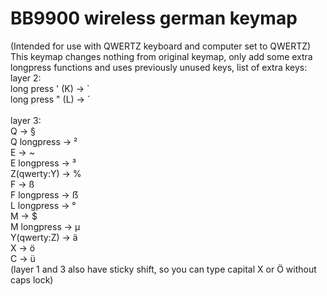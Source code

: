 # BB9900 wireless german keymap

(Intended for use with QWERTZ keyboard and computer set to QWERTZ)<br>
This keymap changes nothing from original keymap, only add some extra longpress functions and uses previously unused keys, list of extra keys:<br>
layer 2:<br>
long press ' (K) -> `<br>
long press " (L) -> ´<br>
<br>
layer 3:<br>
Q -> §<br>
Q longpress -> ²<br>
E -> ~<br>
E longpress -> ³<br>
Z(qwerty:Y) -> % <br>
F -> ß<br>
F longpress -> ẞ<br>
L longpress -> °<br>
M -> $<br>
M longpress -> µ <br>
Y(qwerty:Z) -> ä<br>
X -> ö<br>
C -> ü<br>
(layer 1 and 3 also have sticky shift, so you can type capital X or Ö without caps lock)
